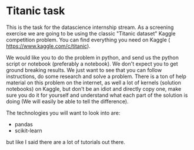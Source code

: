 # Titanic task

This is the task for the datascience internship stream. As a screening exercise we are going to be using the classic "Titanic dataset" Kaggle competition problem. You can find everything you need on Kaggle ( https://www.kaggle.com/c/titanic). 

We would like you to do the problem in python, and send us the python script or notebook (preferably a notebook). We don't expect you to get ground breaking results. We just want to see that you can follow instructions, do some research and solve a problem. There is a ton of help material on this problem on the internet, as well a lot of kernels (solution notebooks) on Kaggle, but don't be an idiot and directly copy one, make sure you do it for yourself and understand what each part of the solution is doing (We will easily be able to tell the difference).

The technologies you will want to look into are:

* pandas
* scikit-learn

but like I said there are a lot of tutorials out there.
